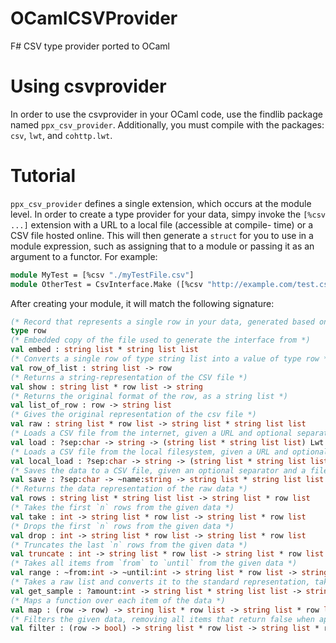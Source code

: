 # OCamlCSVProvider
F# CSV type provider ported to OCaml

# Using csvprovider
In order to use the csvprovider in your OCaml code, use the findlib package
named `ppx_csv_provider`. Additionally, you must compile with the packages:
`csv`, `lwt`, and `cohttp.lwt`.

# Tutorial
`ppx_csv_provider` defines a single extension, which occurs at the module
level. In order to create a type provider for your data, simpy invoke the
`[%csv ...]` extension with a URL to a local file (accessible at compile-
time) or a CSV file hosted online. This will then generate a `struct` for
you to use in a module expression, such as assigning that to a module or
passing it as an argument to a functor. For example:

```ocaml
module MyTest = [%csv "./myTestFile.csv"]
module OtherTest = CsvInterface.Make ([%csv "http://example.com/test.csv"])
```

After creating your module, it will match the following signature:

```ocaml
(* Record that represents a single row in your data, generated based on simple type inference rules *)
type row
(* Embedded copy of the file used to generate the interface from *)
val embed : string list * string list list
(* Converts a single row of type string list into a value of type row *)
val row_of_list : string list -> row
(* Returns a string-representation of the CSV file *)
val show : string list * row list -> string
(* Returns the original format of the row, as a string list *)
val list_of_row : row -> string list
(* Gives the original representation of the csv file *)
val raw : string list * row list -> string list * string list list
(* Loads a CSV file from the internet, given a URL and optional separator to use instead of "," *)
val load : ?sep:char -> string -> (string list * string list list) Lwt.t
(* Loads a CSV file from the local filesystem, given a URL and optional separator to use instead of "," *)
val local_load : ?sep:char -> string -> (string list * string list list) Lwt.t
(* Saves the data to a CSV file, given an optional separator and a filename *)
val save : ?sep:char -> ~name:string -> string list * string list list -> unit Lwt.t
(* Returns the data representation of the raw data *)
val rows : string list * string list list -> string list * row list
(* Takes the first `n` rows from the given data *)
val take : int -> string list * row list -> string list * row list
(* Drops the first `n` rows from the given data *)
val drop : int -> string list * row list -> string list * row list
(* Truncates the last `n` rows from the given data *)
val truncate : int -> string list * row list -> string list * row list
(* Takes all items from `from` to `until` from the given data *)
val range : ~from:int -> ~until:int -> string list * row list -> string list * row list
(* Takes a raw list and converts it to the standard representation, taking `amount` (default 10) items *)
val get_sample : ?amount:int -> string list * string list list -> string list * row list
(* Maps a function over each item of the data *)
val map : (row -> row) -> string list * row list -> string list * row list
(* Filters the given data, removing all items that return false when applied to the predicate *)
val filter : (row -> bool) -> string list * row list -> string list * row list
```

